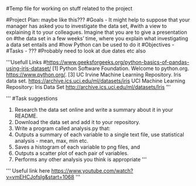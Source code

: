 #Temp file for working on stuff related to the project

#Project Plan: maybe like this???
#Goals - It might help to suppose that your manager has asked you to investigate the data set, 
#with a view to explaining it to your colleagues. Imagine that you are to give a presentation on 
#the data set in a few weeks’ time, where you explain what investigating a data set entails and 
#how Python can be used to do it
#Objectives - 
#Tasks - ???
#Probably need to look at due dates etc also

'''Usefull Links
#https://www.geeksforgeeks.org/python-basics-of-pandas-using-iris-dataset/
[1] Python Software Foundation. Welcome to python.org. https://www.python.org/. 
[3] UC Irvine Machine Learning Repository. Iris data set. https://archive.ics.uci.edu/ml/datasets/iris
UCI Machine Learning 
Repository: Iris Data Set http://archive.ics.uci.edu/ml/datasets/Iris
'''

'''
#Task suggestions
1. Research the data set online and write a summary about it in your README.
2. Download the data set and add it to your repository.
3. Write a program called analysis.py that:
1. Outputs a summary of each variable to a single text file, use statistical analysis - mean, max, min etc.
2. Saves a histogram of each variable to png files, and
3. Outputs a scatter plot of each pair of variables.
4. Performs any other analysis you think is appropriate
'''

''' Useful link here
https://www.youtube.com/watch?v=vmEHCJofslg&start=1068
'''